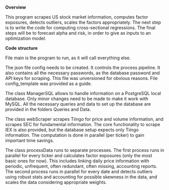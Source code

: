 **Overview**

This program scrapes US stock market information, computes factor exposures, detects outliers, scales the factors appropriately. The next step is to write the code for computing cross-sectional regressions. The final steps will be to forecast alpha and risk, in order to give as inputs to an optimization model.

**Code structure**

File main is the program to run, as it will call everything else.

The json file config needs to be created. It controls the process pipeline. It also contains all the necessary passwords, as the database password and API keys for scraping. This file was unversioned for obvious reasons. File config_template was provided as a guide.

The class ManagerSQL allows to handle information on a PostgreSQL local database. Only minor changes need to be made to make it work with MySQL. All the necessary queries and data to set up the database are provided in the folders Queries and Data.

The class webScraper scrapes Tiingo for price and volume information, and scrapes SEC for fundamental information. The core functionality to scrape IEX is also provided, but the database setup expects only Tiingo information. The computation is done in parallel (per ticker) to gain important time savings.

The class processData runs to separate processes. The first process runs in parallel for every ticker and calculates factor exposures (only the most basic ones for now). This includes linking daily price information with periodic, unfrequent, often redundant, often missing, accounting reports. The second process runs in parallel for every date and detects outliers using robust stats and accounting for possible skewness in the data, and scales the data considering appropriate weights.

